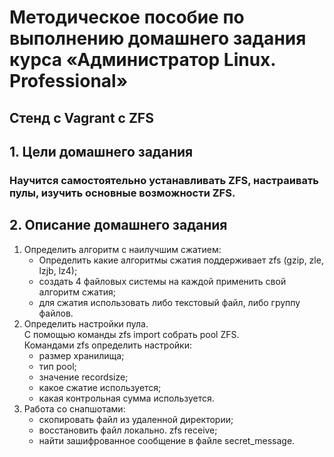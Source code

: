 # Методическое пособие по выполнению домашнего задания курса «Администратор Linux. Professional»

## Стенд с Vagrant c ZFS

## 1. Цели домашнего задания

### Научится самостоятельно устанавливать ZFS, настраивать пулы, изучить основные возможности ZFS.

## 2. Описание домашнего задания

1. Определить алгоритм с наилучшим сжатием:  
	- Определить какие алгоритмы сжатия поддерживает zfs (gzip, zle, lzjb, lz4);  
	- создать 4 файловых системы на каждой применить свой алгоритм сжатия;  
	- для сжатия использовать либо текстовый файл, либо группу файлов.  
2. Определить настройки пула.  
С помощью команды zfs import собрать pool ZFS.  
Командами zfs определить настройки:  
    - размер хранилища;  
    - тип pool;  
    - значение recordsize;  
    - какое сжатие используется;  
    - какая контрольная сумма используется.  
3. Работа со снапшотами:  
	- скопировать файл из удаленной директории;  
	- восстановить файл локально. zfs receive;  
	- найти зашифрованное сообщение в файле secret_message.  


